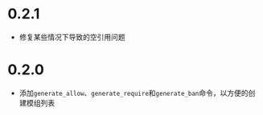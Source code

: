 # 0.2.1

- 修复某些情况下导致的空引用问题

# 0.2.0

- 添加`generate_allow`、`generate_require`和`generate_ban`命令，以方便的创建模组列表
